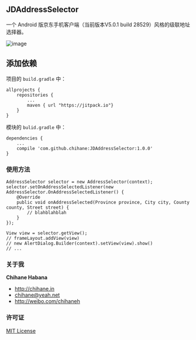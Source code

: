 ## JDAddressSelector

一个 Android 版京东手机客户端（当前版本V5.0.1 build 28529）风格的级联地址选择器。

![image](https://github.com/chihane/JDAddressSelector/raw/master/screenshots/screenshot1.jpg)

## 添加依赖

项目的 `build.gradle` 中：

    allprojects {
        repositories {
            ...
            maven { url "https://jitpack.io"}
        }
    }
    
模块的 `bulid.gradle` 中：

    dependencies {
        ...
        compile 'com.github.chihane:JDAddressSelector:1.0.0'
    }
    
### 使用方法

    AddressSelector selector = new AddressSelector(context);
    selector.setOnAddressSelectedListener(new AddressSelector.OnAddressSelectedListener() {
        @Override
        public void onAddressSelected(Province province, City city, County county, Street street) {
            // blahblahblah
        }
    });
            
    View view = selector.getView();
    // frameLayout.addView(view)
    // new AlertDialog.Builder(context).setView(view).show()
    // ...
    
### 关于我

**Chihane Habana**

- <http://chihane.in>
- <chihane@yeah.net>
- <http://weibo.com/chihaneh>

### 许可证

[MIT License](http://chihane.in/license)